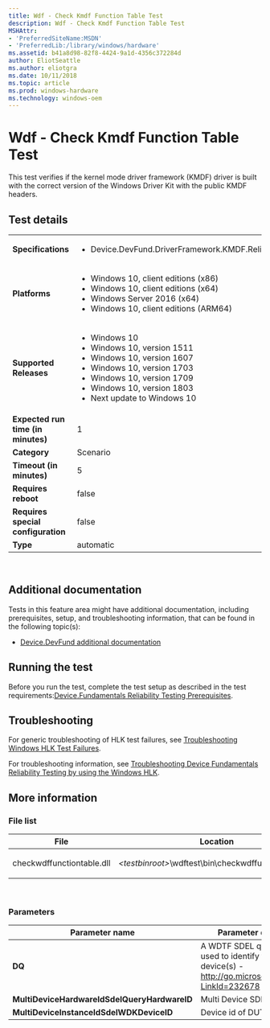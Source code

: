 ```yaml
---
title: Wdf - Check Kmdf Function Table Test
description: Wdf - Check Kmdf Function Table Test
MSHAttr:
- 'PreferredSiteName:MSDN'
- 'PreferredLib:/library/windows/hardware'
ms.assetid: b41a8d98-82f8-4424-9a1d-4356c372284d
author: EliotSeattle
ms.author: eliotgra
ms.date: 10/11/2018
ms.topic: article
ms.prod: windows-hardware
ms.technology: windows-oem
---
```


# <span id="p_hlk_test.335ba211-38cd-4810-a76b-38fcdafee397"></span>Wdf - Check Kmdf Function Table Test


This test verifies if the kernel mode driver framework (KMDF) driver is built with the correct version of the Windows Driver Kit with the public KMDF headers.

## Test details
|||
|---|---|
| **Specifications**  | <ul><li>Device.DevFund.DriverFramework.KMDF.Reliability</li></ul> |  
| **Platforms**   | <ul><li>Windows 10, client editions (x86)</li><li>Windows 10, client editions (x64)</li><li>Windows Server 2016 (x64)</li><li>Windows 10, client editions (ARM64)</li></ul> |
| **Supported Releases** | <ul><li>Windows 10</li><li>Windows 10, version 1511</li><li>Windows 10, version 1607</li><li>Windows 10, version 1703</li><li>Windows 10, version 1709</li><li>Windows 10, version 1803</li><li>Next update to Windows 10</li></ul> |
|**Expected run time (in minutes)**| 1 |
|**Category**| Scenario |
|**Timeout (in minutes)**| 5 |
|**Requires reboot**| false |
|**Requires special configuration**| false |
|**Type**| automatic |

 

## <span id="Additional_documentation"></span><span id="additional_documentation"></span><span id="ADDITIONAL_DOCUMENTATION"></span>Additional documentation


Tests in this feature area might have additional documentation, including prerequisites, setup, and troubleshooting information, that can be found in the following topic(s):

-   [Device.DevFund additional documentation](device-devfund-additional-documentation.md)

## <span id="Running_the_test"></span><span id="running_the_test"></span><span id="RUNNING_THE_TEST"></span>Running the test


Before you run the test, complete the test setup as described in the test requirements:[Device.Fundamentals Reliability Testing Prerequisites](devicefundamentals-reliability-testing-prerequisites.md).

## <span id="Troubleshooting"></span><span id="troubleshooting"></span><span id="TROUBLESHOOTING"></span>Troubleshooting


For generic troubleshooting of HLK test failures, see [Troubleshooting Windows HLK Test Failures](..\user\troubleshooting-windows-hlk-test-failures.md).

For troubleshooting information, see [Troubleshooting Device Fundamentals Reliability Testing by using the Windows HLK](troubleshooting-device-fundamentals-reliability-testing-by-using-the-windows-hck.md).

## <span id="More_information"></span><span id="more_information"></span><span id="MORE_INFORMATION"></span>More information


### <span id="File_list"></span><span id="file_list"></span><span id="FILE_LIST"></span>File list

<table>
<colgroup>
<col width="50%" />
<col width="50%" />
</colgroup>
<thead>
<tr class="header">
<th>File</th>
<th>Location</th>
</tr>
</thead>
<tbody>
<tr class="odd">
<td><p>checkwdffunctiontable.dll</p></td>
<td><p><em>&lt;testbinroot&gt;</em>\wdftest\bin\checkwdffunctiontable.dll</p></td>
</tr>
</tbody>
</table>

 

### <span id="Parameters"></span><span id="parameters"></span><span id="PARAMETERS"></span>Parameters

| Parameter name                               | Parameter description                                                                                           |
|----------------------------------------------|-----------------------------------------------------------------------------------------------------------------|
| **DQ**                                       | A WDTF SDEL query that is used to identify the target device(s) - http://go.microsoft.com/fwlink/?LinkId=232678 |
| **MultiDeviceHardwareIdSdelQueryHardwareID** | Multi Device SDEL                                                                                               |
| **MultiDeviceInstanceIdSdelWDKDeviceID**     | Device id of DUT                                                                                                |

 

 

 






